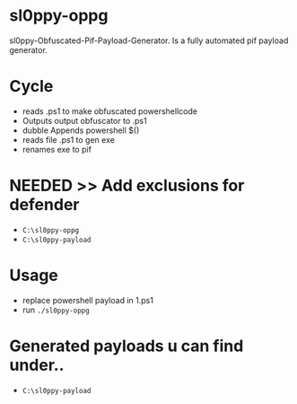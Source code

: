 # sl0ppy-oppg
sl0ppy-Obfuscated-Pif-Payload-Generator. Is a fully automated pif payload generator.

# Cycle
* reads .ps1 to make obfuscated powershellcode 
* Outputs output obfuscator to .ps1 
* dubble Appends powershell $() 
* reads file .ps1 to gen exe 
* renames exe to pif 

# NEEDED >> Add exclusions for defender
* `C:\sl0ppy-oppg`
* `C:\sl0ppy-payload`

# Usage
* replace powershell payload in 1.ps1
* run `./sl0ppy-oppg`

# Generated payloads u can find under.. 
* `C:\sl0ppy-payload`


